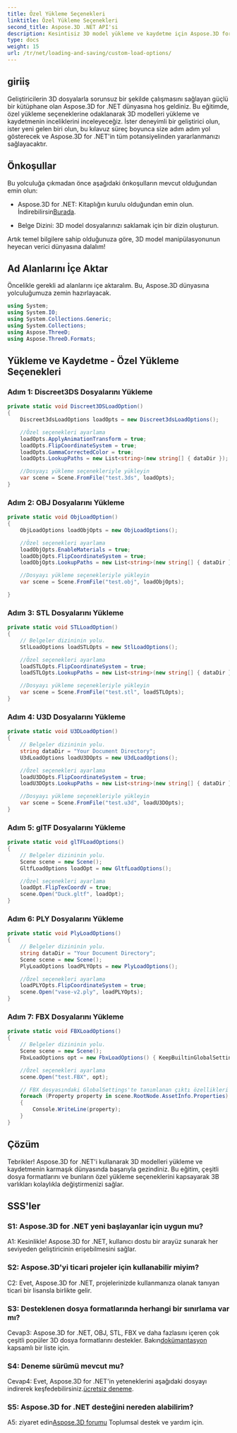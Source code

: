 ```yaml
---
title: Özel Yükleme Seçenekleri
linktitle: Özel Yükleme Seçenekleri
second_title: Aspose.3D .NET API'si
description: Kesintisiz 3D model yükleme ve kaydetme için Aspose.3D for .NET'i keşfedin.
type: docs
weight: 15
url: /tr/net/loading-and-saving/custom-load-options/
---
```

## giriiş

Geliştiricilerin 3D dosyalarla sorunsuz bir şekilde çalışmasını sağlayan güçlü bir kütüphane olan Aspose.3D for .NET dünyasına hoş geldiniz. Bu eğitimde, özel yükleme seçeneklerine odaklanarak 3D modelleri yükleme ve kaydetmenin inceliklerini inceleyeceğiz. İster deneyimli bir geliştirici olun, ister yeni gelen biri olun, bu kılavuz süreç boyunca size adım adım yol gösterecek ve Aspose.3D for .NET'in tüm potansiyelinden yararlanmanızı sağlayacaktır.

## Önkoşullar

Bu yolculuğa çıkmadan önce aşağıdaki önkoşulların mevcut olduğundan emin olun:

-  Aspose.3D for .NET: Kitaplığın kurulu olduğundan emin olun. İndirebilirsin[Burada](https://releases.aspose.com/3d/net/).

- Belge Dizini: 3D model dosyalarınızı saklamak için bir dizin oluşturun.

Artık temel bilgilere sahip olduğunuza göre, 3D model manipülasyonunun heyecan verici dünyasına dalalım!

## Ad Alanlarını İçe Aktar

Öncelikle gerekli ad alanlarını içe aktaralım. Bu, Aspose.3D dünyasına yolculuğumuza zemin hazırlayacak.

```csharp
using System;
using System.IO;
using System.Collections.Generic;
using System.Collections;
using Aspose.ThreeD;
using Aspose.ThreeD.Formats;
```

## Yükleme ve Kaydetme - Özel Yükleme Seçenekleri

### Adım 1: Discreet3DS Dosyalarını Yükleme

```csharp
private static void Discreet3DSLoadOption()
{
    Discreet3dsLoadOptions loadOpts = new Discreet3dsLoadOptions();

    //Özel seçenekleri ayarlama
    loadOpts.ApplyAnimationTransform = true;
    loadOpts.FlipCoordinateSystem = true;
    loadOpts.GammaCorrectedColor = true;
    loadOpts.LookupPaths = new List<string>(new string[] { dataDir });

    //Dosyayı yükleme seçenekleriyle yükleyin
    var scene = Scene.FromFile("test.3ds", loadOpts);
}
```

### Adım 2: OBJ Dosyalarını Yükleme

```csharp
private static void ObjLoadOption()
{
    ObjLoadOptions loadObjOpts = new ObjLoadOptions();

    //Özel seçenekleri ayarlama
    loadObjOpts.EnableMaterials = true;
    loadObjOpts.FlipCoordinateSystem = true;
    loadObjOpts.LookupPaths = new List<string>(new string[] { dataDir });

    //Dosyayı yükleme seçenekleriyle yükleyin
    var scene = Scene.FromFile("test.obj", loadObjOpts);

}
```

### Adım 3: STL Dosyalarını Yükleme

```csharp
private static void STLLoadOption()
{
    // Belgeler dizininin yolu.
    StlLoadOptions loadSTLOpts = new StlLoadOptions();

    //Özel seçenekleri ayarlama
    loadSTLOpts.FlipCoordinateSystem = true;
    loadSTLOpts.LookupPaths = new List<string>(new string[] { dataDir });

    //Dosyayı yükleme seçenekleriyle yükleyin
    var scene = Scene.FromFile("test.stl", loadSTLOpts);
}
```

### Adım 4: U3D Dosyalarını Yükleme

```csharp
private static void U3DLoadOption()
{
    // Belgeler dizininin yolu.
    string dataDir = "Your Document Directory";
    U3dLoadOptions loadU3DOpts = new U3dLoadOptions();

    //Özel seçenekleri ayarlama
    loadU3DOpts.FlipCoordinateSystem = true;
    loadU3DOpts.LookupPaths = new List<string>(new string[] { dataDir });

    //Dosyayı yükleme seçenekleriyle yükleyin
    var scene = Scene.FromFile("test.u3d", loadU3DOpts);
}
```

### Adım 5: glTF Dosyalarını Yükleme

```csharp
private static void glTFLoadOptions()
{
    // Belgeler dizininin yolu.
    Scene scene = new Scene();
    GltfLoadOptions loadOpt = new GltfLoadOptions();

    //Özel seçenekleri ayarlama
    loadOpt.FlipTexCoordV = true;
    scene.Open("Duck.gltf", loadOpt);
}
```

### Adım 6: PLY Dosyalarını Yükleme

```csharp
private static void PlyLoadOptions()
{
    // Belgeler dizininin yolu.
    string dataDir = "Your Document Directory";
    Scene scene = new Scene();
    PlyLoadOptions loadPLYOpts = new PlyLoadOptions();

    //Özel seçenekleri ayarlama
    loadPLYOpts.FlipCoordinateSystem = true;
    scene.Open("vase-v2.ply", loadPLYOpts);
}
```

### Adım 7: FBX Dosyalarını Yükleme

```csharp
private static void FBXLoadOptions()
{
    // Belgeler dizininin yolu.
    Scene scene = new Scene();
    FbxLoadOptions opt = new FbxLoadOptions() { KeepBuiltinGlobalSettings = true };

    //Özel seçenekleri ayarlama
    scene.Open("test.FBX", opt);

    // FBX dosyasındaki GlobalSettings'te tanımlanan çıktı özellikleri
    foreach (Property property in scene.RootNode.AssetInfo.Properties)
    {
        Console.WriteLine(property);
    }
}
```

## Çözüm

Tebrikler! Aspose.3D for .NET'i kullanarak 3D modelleri yükleme ve kaydetmenin karmaşık dünyasında başarıyla gezindiniz. Bu eğitim, çeşitli dosya formatlarını ve bunların özel yükleme seçeneklerini kapsayarak 3B varlıkları kolaylıkla değiştirmenizi sağlar.

## SSS'ler

### S1: Aspose.3D for .NET yeni başlayanlar için uygun mu?

A1: Kesinlikle! Aspose.3D for .NET, kullanıcı dostu bir arayüz sunarak her seviyeden geliştiricinin erişebilmesini sağlar.

### S2: Aspose.3D'yi ticari projeler için kullanabilir miyim?

C2: Evet, Aspose.3D for .NET, projelerinizde kullanmanıza olanak tanıyan ticari bir lisansla birlikte gelir.

### S3: Desteklenen dosya formatlarında herhangi bir sınırlama var mı?

 Cevap3: Aspose.3D for .NET, OBJ, STL, FBX ve daha fazlasını içeren çok çeşitli popüler 3D dosya formatlarını destekler. Bakın[dokümantasyon](https://reference.aspose.com/3d/net/) kapsamlı bir liste için.

### S4: Deneme sürümü mevcut mu?

Cevap4: Evet, Aspose.3D for .NET'in yeteneklerini aşağıdaki dosyayı indirerek keşfedebilirsiniz.[ücretsiz deneme](https://releases.aspose.com/).

### S5: Aspose.3D for .NET desteğini nereden alabilirim?

 A5: ziyaret edin[Aspose.3D forumu](https://forum.aspose.com/c/3d/18) Toplumsal destek ve yardım için.